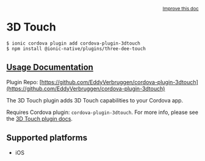 <a style="float:right;font-size:12px;" href="http://github.com/danielsogl/awesome-cordova-plugins/edit/master/src/@awesome-cordova-plugins/plugins/three-dee-touch/index.ts#L51">
  Improve this doc
</a>

# 3D Touch

```
$ ionic cordova plugin add cordova-plugin-3dtouch
$ npm install @ionic-native/plugins/three-dee-touch
```

## [Usage Documentation](https://ionicframework.com/docs/native/three-dee-touch/)

Plugin Repo: [https://github.com/EddyVerbruggen/cordova-plugin-3dtouch](https://github.com/EddyVerbruggen/cordova-plugin-3dtouch)

The 3D Touch plugin adds 3D Touch capabilities to your Cordova app.

Requires Cordova plugin: `cordova-plugin-3dtouch`. For more info, please see the [3D Touch plugin docs](https://github.com/EddyVerbruggen/cordova-plugin-3dtouch).

## Supported platforms

- iOS
